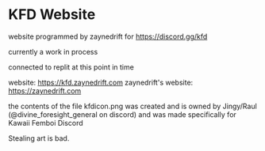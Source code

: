 # KFD Website

website programmed by zaynedrift for https://discord.gg/kfd

currently a work in process

connected to replit at this point in time



website: https://kfd.zaynedrift.com
zaynedrift's website: https://zaynedrift.com

the contents of the file kfdicon.png was created and is owned by Jingy/Raul (@divine_foresight_general on discord) and was made specifically for Kawaii Femboi Discord

Stealing art is bad.